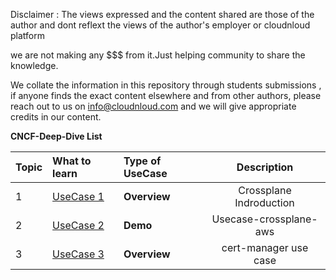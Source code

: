 Disclaimer : The views expressed and the content shared are those of the author and dont reflext the views of the author's employer or cloudnloud platform

we are not making any $$$ from it.Just helping community to share the knowledge.

We collate the information in this repository through students submissions , if anyone finds the exact content elsewhere and from other authors, please reach out to us on info@cloudnloud.com and we will give appropriate credits in our content.



**CNCF-Deep-Dive List**

Topic | What to learn | Type of UseCase | Description
:------|:------|:------|:------:
1 | [UseCase 1](https://github.com/cloudnloud/cncf/blob/main/CNCF/Crossplane/README.md) | **Overview** | Crossplane Indroduction 
2 | [UseCase 2](https://github.com/cloudnloud/cncf/tree/main/CNCF/Usecase-crossplane-aws) | **Demo** | Usecase-crossplane-aws 
3 | [UseCase 3](https://github.com/cloudnloud/cncf/tree/main/CNCF/cert-manager) | **Overview** | cert-manager use case 
